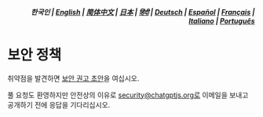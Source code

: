 <div align="right">
<h5>한국인 | <a href="../SECURITY.md">English</a> | <a href="../zh-cn/SECURITY.md">简体中文</a> | <a href="../ja/SECURITY.md">日本</a> | <a href="../hi/SECURITY.md">हिंदी</a> | <a href="../de/SECURITY.md">Deutsch</a> | <a href="../es/SECURITY.md">Español</a> | <a href="../fr/SECURITY.md">Français</a> | <a href="../it/SECURITY.md">Italiano</a> | <a href="../pt/SECURITY.md">Português</a></h5>
</div>

# 보안 정책

취약점을 발견하면 [보안 권고 초안](https://github.com/kudoai/chatgpt.js/security/advisories/new)을 여십시오.

풀 요청도 환영하지만 안전상의 이유로 security@chatgptjs.org로 이메일을 보내고 공개하기 전에 응답을 기다리십시오.
